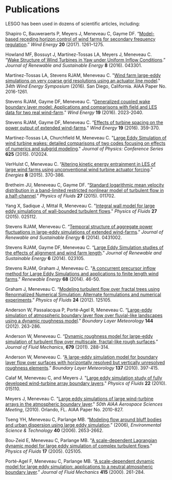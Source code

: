 # Publications

LESGO has been used in dozens of scientific articles, including:

Shapiro C, Bauweraerts P, Meyers J, Meneveau C, Gayme DF. “[Model-based receding horizon control of wind farms for secondary frequency regulation](https://doi.org/10.1002/we.2093).” *Wind Energy* **20** (2017). 1261–1275.

Howland MF, Bossuyt J, Martínez-Tossas LA, Meyers J, Meneveau C. “[Wake Structure of Wind Turbines in Yaw under Uniform Inflow Conditions](https://doi.org/10.1063/1.4955091).” *Journal of Renewable and Sustainable Energy* **8** (2016). 043301.

Martínez-Tossas LA, Stevens RJAM, Meneveau C. "[Wind farm large-eddy simulations on very coarse grid resolutions using an actuator line model](https://doi.org/10.2514/6.2016-1261)." *34th Wind Energy Symposium* (2016). San Diego, California. AIAA Paper No. 2016-1261.

Stevens RJAM, Gayme DF, Meneveau C. “[Generalized coupled wake boundary layer model: Applications and comparisons with field and LES data for two real wind-farm](https://doi.org/10.1002/we.1966).” *Wind Energy* **19** (2016). 2023-2040.

Stevens RJAM, Gayme DF, Meneveau C. “[Effects of turbine spacing on the power output of extended wind-farms](https://doi.org/10.1002/we.1835).” *Wind Energy* **19** (2016). 359-370.

Martínez-Tossas LA, Churchfield M, Meneveau C. "[Large Eddy Simulation of wind turbine wakes: detailed comparisons of two codes focusing on effects of numerics and subgrid modeling](https://doi.org/10.1088/1742-6596/625/1/012024)." *Journal of Physics: Conference Series* **625** (2015). 012024.

VerHulst C, Meneveau C. “[Altering kinetic energy entrainment in LES of large wind farms using unconventional wind turbine actuator forcing](https://doi.org/10.3390/en8010370).” *Energies* **8** (2015). 370-386.

Bretheim JU, Meneveau C, Gayme DF. “[Standard logarithmic mean velocity distribution in a band-limited restricted nonlinear model of turbulent flow in a half-channel](https://doi.org/10.1063/1.4906987).” *Physics of Fluids* **27** (2015). 011702.

Yang X, Sadique J, Mittal R, Meneveau C. "[Integral wall model for large eddy simulations of wall-bounded turbulent flows](https://doi.org/10.1063/1.4908072)." *Physics of Fluids* **27** (2015). 025112.

Stevens RJAM, Meneveau C. “[Temporal structure of aggregate power fluctuations in large-eddy simulations of extended wind-farms](https://doi.org/10.1063/1.4885114).” *Journal of Renewable and Sustainable Energy* **6** (2014). 0431002.

Stevens RJAM, Gayme DF, Meneveau C. “[Large Eddy Simulation studies of the effects of alignment and wind farm length](https://doi.org/10.1063/1.4869568).” *Journal of Renewable and Sustainable Energy* **6** (2014). 023105.

Stevens RJAM, Graham J, Meneveau C. "[A concurrent precursor inflow method for Large Eddy Simulations and applications to finite length wind farms](https:/doi.org/10.1016/j.renene.2014.01.024)." *Renewable Energy* **68** (2014). 46-50.

Graham J, Meneveau C. “[Modeling turbulent flow over fractal trees using Renormalized Numerical Simulation: Alternate formulations and numerical experiments](https://doi.org/10.1063/1.4772074).” *Physics of Fluids* **24** (2012). 125105.

Anderson W, Passalacqua P, Porté-Agel R, Meneveau C. “[Large-eddy simulation of atmospheric boundary layer flow over fluvial-like landscapes using a dynamic roughness model](https://doi.org/10.1007/s10546-012-9722-9).” *Boundary Layer Meteorology* **144** (2012). 263-286.

Anderson W, Meneveau C. “[Dynamic roughness model for large-eddy simulation of turbulent flow over multiscale, fractal-like rough surfaces](https://doi.org/10.1017/jfm.2011.137).” *Journal of Fluid Mechanics*, **679** (2011). 288-314.

Anderson W, Meneveau C. “[A large-eddy simulation model for boundary layer flow over surfaces with horizontally resolved but vertically unresolved roughness elements](https://doi.org/10.1007/s10546-010-9537-5).” *Boundary Layer Meteorology* **137** (2010). 397-415.

Calaf M, Meneveau C, and Meyers J. "[Large eddy simulation study of fully developed wind-turbine array boundary layers](http://dx.doi.org/10.1063/1.3291077)." *Physics of Fluids* **22** (2010). 015110.

Meyers J, Meneveau C. "[Large eddy simulations of large wind-turbine arrays in the atmospheric boundary layer](http://dx.doi.org/10.2514/6.2010-827)." *50th AIAA Aerospace Sciences Meeting*, (2010). Orlando, FL. AIAA Paper No. 2010-827.

Tseng YH, Meneveau C, Parlange MB. “[Modeling flow around bluff bodies and urban dispersion using large eddy simulation](https://doi.org/10.1021/es051708m).” (2006), *Environmental Science & Technology* **40** (2006). 2653-2662.

Bou-Zeid E, Meneveau C, Parlange MB. "[A scale-dependent Lagrangian dynamic model for large eddy simulation of complex turbulent flows](http://dx.doi.org/10.1063/1.1839152)."
*Physics of Fluids* **17** (2005). 025105.

Porté-Agel F, Meneveau C, Parlange MB. “[A scale-dependent dynamic model for large eddy simulation: applications to a neutral atmospheric boundary layer](https://doi.org/10.1017/S0022112000008776).” *Journal of Fluid Mechanics* **415** (2000). 261-284.
